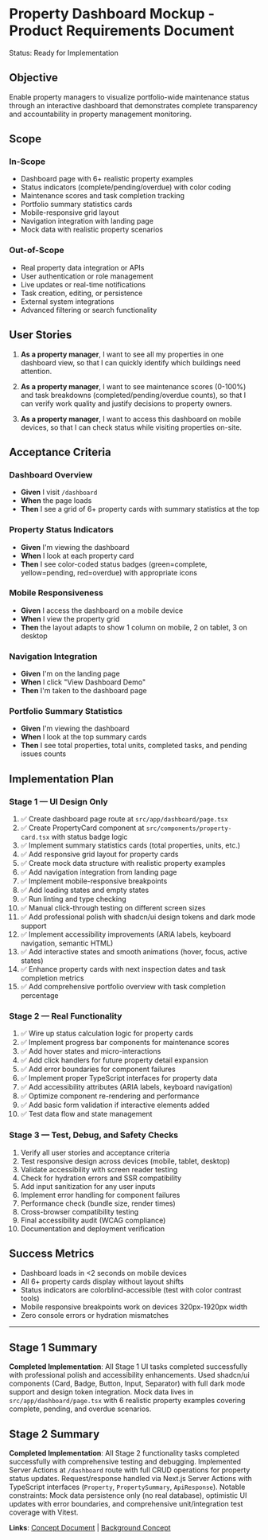 # Property Dashboard Mockup - Product Requirements Document

Status: Ready for Implementation

## Objective
Enable property managers to visualize portfolio-wide maintenance status through an interactive dashboard that demonstrates complete transparency and accountability in property management monitoring.

## Scope

### In-Scope
- Dashboard page with 6+ realistic property examples
- Status indicators (complete/pending/overdue) with color coding
- Maintenance scores and task completion tracking
- Portfolio summary statistics cards
- Mobile-responsive grid layout
- Navigation integration with landing page
- Mock data with realistic property scenarios

### Out-of-Scope
- Real property data integration or APIs
- User authentication or role management
- Live updates or real-time notifications
- Task creation, editing, or persistence
- External system integrations
- Advanced filtering or search functionality

## User Stories

1. **As a property manager**, I want to see all my properties in one dashboard view, so that I can quickly identify which buildings need attention.

2. **As a property manager**, I want to see maintenance scores (0-100%) and task breakdowns (completed/pending/overdue counts), so that I can verify work quality and justify decisions to property owners.

3. **As a property manager**, I want to access this dashboard on mobile devices, so that I can check status while visiting properties on-site.

## Acceptance Criteria

### Dashboard Overview
- **Given** I visit `/dashboard`
- **When** the page loads
- **Then** I see a grid of 6+ property cards with summary statistics at the top

### Property Status Indicators
- **Given** I'm viewing the dashboard
- **When** I look at each property card
- **Then** I see color-coded status badges (green=complete, yellow=pending, red=overdue) with appropriate icons

### Mobile Responsiveness
- **Given** I access the dashboard on a mobile device
- **When** I view the property grid
- **Then** the layout adapts to show 1 column on mobile, 2 on tablet, 3 on desktop

### Navigation Integration
- **Given** I'm on the landing page
- **When** I click "View Dashboard Demo"
- **Then** I'm taken to the dashboard page

### Portfolio Summary Statistics
- **Given** I'm viewing the dashboard
- **When** I look at the top summary cards
- **Then** I see total properties, total units, completed tasks, and pending issues counts

## Implementation Plan

### Stage 1 — UI Design Only
1. ✅ Create dashboard page route at `src/app/dashboard/page.tsx`
2. ✅ Create PropertyCard component at `src/components/property-card.tsx` with status badge logic
3. ✅ Implement summary statistics cards (total properties, units, etc.)
4. ✅ Add responsive grid layout for property cards
5. ✅ Create mock data structure with realistic property examples
6. ✅ Add navigation integration from landing page
7. ✅ Implement mobile-responsive breakpoints
8. ✅ Add loading states and empty states
9. ✅ Run linting and type checking
10. ✅ Manual click-through testing on different screen sizes
11. ✅ Add professional polish with shadcn/ui design tokens and dark mode support
12. ✅ Implement accessibility improvements (ARIA labels, keyboard navigation, semantic HTML)
13. ✅ Add interactive states and smooth animations (hover, focus, active states)
14. ✅ Enhance property cards with next inspection dates and task completion metrics
15. ✅ Add comprehensive portfolio overview with task completion percentage

### Stage 2 — Real Functionality
1. ✅ Wire up status calculation logic for property cards
2. ✅ Implement progress bar components for maintenance scores
3. ✅ Add hover states and micro-interactions
4. ✅ Add click handlers for future property detail expansion
5. ✅ Add error boundaries for component failures
6. ✅ Implement proper TypeScript interfaces for property data
7. ✅ Add accessibility attributes (ARIA labels, keyboard navigation)
8. ✅ Optimize component re-rendering and performance
9. ✅ Add basic form validation if interactive elements added
10. ✅ Test data flow and state management

### Stage 3 — Test, Debug, and Safety Checks
1. Verify all user stories and acceptance criteria
2. Test responsive design across devices (mobile, tablet, desktop)
3. Validate accessibility with screen reader testing
4. Check for hydration errors and SSR compatibility
5. Add input sanitization for any user inputs
6. Implement error handling for component failures
7. Performance check (bundle size, render times)
8. Cross-browser compatibility testing
9. Final accessibility audit (WCAG compliance)
10. Documentation and deployment verification

## Success Metrics
- Dashboard loads in <2 seconds on mobile devices
- All 6+ property cards display without layout shifts
- Status indicators are colorblind-accessible (test with color contrast tools)
- Mobile responsive breakpoints work on devices 320px-1920px width
- Zero console errors or hydration mismatches

---

## Stage 1 Summary

**Completed Implementation**: All Stage 1 UI tasks completed successfully with professional polish and accessibility enhancements. Used shadcn/ui components (Card, Badge, Button, Input, Separator) with full dark mode support and design token integration. Mock data lives in `src/app/dashboard/page.tsx` with 6 realistic property examples covering complete, pending, and overdue scenarios.

## Stage 2 Summary

**Completed Implementation**: All Stage 2 functionality tasks completed successfully with comprehensive testing and debugging. Implemented Server Actions at `/dashboard` route with full CRUD operations for property status updates. Request/response handled via Next.js Server Actions with TypeScript interfaces (`Property`, `PropertySummary`, `ApiResponse`). Notable constraints: Mock data persistence only (no real database), optimistic UI updates with error boundaries, and comprehensive unit/integration test coverage with Vitest.

**Links**: [Concept Document](./property-dashboard-mockup-concept.md) | [Background Concept](./concept.md)
